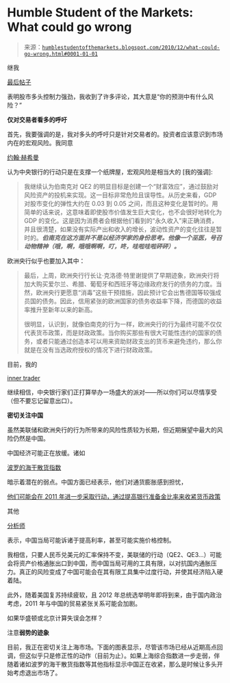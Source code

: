 <!--yml

类别：未分类

日期：2024-05-18 04:28:22

-->

# Humble Student of the Markets: What could go wrong

> 来源：[`humblestudentofthemarkets.blogspot.com/2010/12/what-could-go-wrong.html#0001-01-01`](https://humblestudentofthemarkets.blogspot.com/2010/12/what-could-go-wrong.html#0001-01-01)

继我

[最后帖子](http://humblestudentofthemarkets.blogspot.com/2010/12/risk-on.html)

表明股市多头控制力强劲，我收到了许多评论，其大意是“你的预测中有什么风险？”

**仅对交易者看多的呼吁**

首先，我要强调的是，我对多头的呼吁只是针对交易者的。投资者应该意识到市场内在的宏观风险。我同意

[约翰·赫希曼](http://www.hussmanfunds.com/wmc/wmc101206.htm)

认为中央银行的行动只是在支撑一个纸牌屋，宏观风险是相当大的 [我的强调]:

> 我继续认为伯南克对 QE2 的明显目标是创建一个“财富效应”，通过鼓励对风险资产的投机来实现。这一目标非常危险且误导性。从历史来看，GDP 对股市变化的弹性大约在 0.03 到 0.05 之间，而且这种变化是暂时的。用简单的话来说，这意味着即使股市价值发生巨大变化，也不会很好地转化为 GDP 的变化。这是因为消费者会根据他们看到的“永久收入”来正确消费，并且很清楚，如果没有实际产出和收入的增长，波动性资产的变化往往是暂时的。***伯南克在这方面并不是以经济学家的身份思考。他像一个巫医，号召动物精神（哦，啊，哦哦啊啊，叮，咚，哇啦哇啦砰砰）。***

欧洲央行似乎也要加入其中：

> 最后，上周，欧洲央行行长让·克洛德·特里谢提供了早期迹象，欧洲央行将加大购买爱尔兰、希腊、葡萄牙和西班牙等边缘政府发行的债务的力度。当然，欧洲央行更愿意“消毒”这些干预措施，因此预计它会出售德国等较强成员国的债务。因此，信用紧张的欧洲国家的债务收益率下降，而德国的收益率推升至新年以来的新高。
> 
> 很明显，认识到，就像伯南克的行为一样，欧洲央行的行为最终可能不仅仅代表货币政策，而是财政政策。当你购买那些有很大可能性违约的国家的债务，或者只能通过创造本可以用来资助财政支出的货币来避免违约，那么你就是在没有当选政府授权的情况下进行财政政策。

目前，我的

[inner trader](http://humblestudentofthemarkets.blogspot.com/2010/11/markets-have-spoken.html)

继续相信，中央银行家们正打算举办一场盛大的派对——所以你们可以尽情享受（但不要忘记留意出口）。

**密切关注中国**

虽然美联储和欧洲央行的行为所带来的风险性质较为长期，但近期展望中最大的风险仍然是中国。

中国经济可能正在放缓。诸如

[波罗的海干散货指数](http://investmenttools.com/futures/bdi_baltic_dry_index.htm)

暗示着潜在的弱点。中国方面已经表示，他们对通货膨胀感到担忧，

[他们可能会在 2011 年进一步采取行动，通过提高银行准备金比率来收紧货币政策](http://www.shanghaidaily.com/article/?id=456447&type=Business)

其他

[分析师](http://www.marketwatch.com/story/china-signals-year-of-tightening-2010-12-05)

表示，中国当局可能诉诸于提高利率，甚至可能实施价格控制。

我相信，只要人民币兑美元的汇率保持不变，美联储的行动（QE2、QE3...）可能会将资产价格通胀出口到中国，而中国当局可用的工具有限，以对抗国内通胀压力。真正的风险变成了中国可能会在其有限工具集中过度行动，并使其经济陷入硬着陆。

此外，随着美国复苏持续疲软，且 2012 年总统选举明年即将到来，由于国内政治考虑，2011 年与中国的贸易紧张关系可能会加剧。

如果华盛顿或北京计算失误会怎样？

注意**弱势的迹象**

目前，我正在密切关注上海市场。下面的图表显示，尽管该市场已经从近期高点回调，但这似乎只是修正性的动作（目前为止）。如果上海综合指数进一步走弱，伴随着诸如波罗的海干散货指数等其他指标显示中国正在收紧，那么是时候让多头开始考虑退出市场了。
